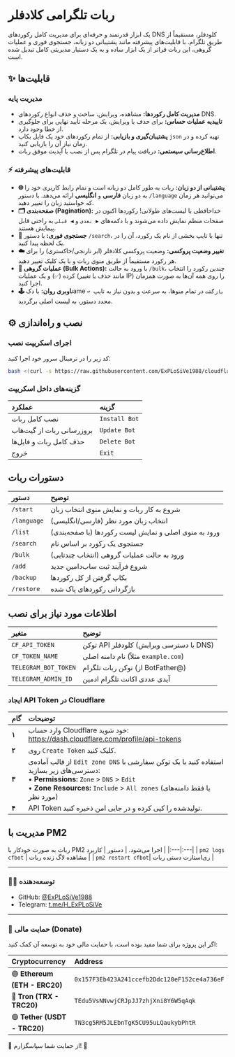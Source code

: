 # ربات تلگرامی کلادفلر

یک ابزار قدرتمند و حرفه‌ای برای مدیریت کامل رکوردهای DNS کلودفلر، مستقیماً از طریق تلگرام. با قابلیت‌های پیشرفته مانند پشتیبانی دو زبانه، جستجوی فوری و عملیات گروهی، این ربات فراتر از یک ابزار ساده و به یک دستیار مدیریتی کامل تبدیل شده است.

## ✨ قابلیت‌ها

### مدیریت پایه
*   **مدیریت کامل رکوردها:** مشاهده، ویرایش، ساخت و حذف انواع رکوردهای DNS.
*   **تاییدیه عملیات حساس:** برای حذف یا ویرایش، یک مرحله تأیید نهایی برای جلوگیری از خطا وجود دارد.
*   **پشتیبان‌گیری و بازیابی:** از تمام رکوردهای خود یک فایل بکاپ `json` تهیه کرده و در زمان نیاز آن را بازیابی کنید.
*   **اطلاع‌رسانی سیستمی:** دریافت پیام در تلگرام پس از نصب یا آپدیت موفق ربات.

### ⚡️ قابلیت‌های پیشرفته
*   **🌐 پشتیبانی از دو زبان:** ربات به طور کامل دو زبانه است و تمام رابط کاربری خود را به دو زبان **فارسی** و **انگلیسی** ارائه می‌دهد. با دستور `/language` می‌توانید هر زمان که خواستید زبان را تغییر دهید.
*   **🗂 صفحه‌بندی (Pagination):** خداحافظی با لیست‌های طولانی! رکوردها اکنون در صفحات منظم نمایش داده می‌شوند و با دکمه‌های `▶️ بعدی` و `◀️ قبلی` به راحتی قابل پیمایش هستند.
*   **🔎 جستجوی فوری:** با دستور `/search`، تنها با تایپ بخشی از نام یک رکورد، آن را در یک لحظه پیدا کنید.
*   **☁️ تغییر وضعیت پروکسی:** وضعیت پروکسی کلادفلر (ابر نارنجی/خاکستری) را برای هر رکورد مستقیماً از طریق منوی ربات و با یک کلیک تغییر دهید.
*   **👥 عملیات گروهی (Bulk Actions):** با ورود به حالت `/bulk`، چندین رکورد را انتخاب کرده (`✅`) و یک عملیات (مانند حذف یا تغییر IP) را روی همه آن‌ها به صورت همزمان اجرا کنید.
*   **🕹 ناوبری روان:** با دکame `↩️ بازگشت` در تمام منوها، به سرعت و بدون نیاز به تایپ مجدد دستور، به لیست اصلی برگردید.

## ⚙️ نصب و راه‌اندازی

### اجرای اسکریپت نصب
کد زیر را در ترمینال سرور خود اجرا کنید:
```bash
bash <(curl -s https://raw.githubusercontent.com/ExPLoSiVe1988/cloudflare-telegram-bot/main/install.sh)
```

### گزینه‌های داخل اسکریپت
| عملکرد | گزینه |
|:---|:---|
| نصب کامل ربات | `Install Bot` |
| بروزرسانی ربات از گیت‌هاب | `Update Bot` |
| حذف کامل ربات و فایل‌ها | `Delete Bot` |
| خروج | `Exit` |


## دستورات ربات
| دستور | توضیح |
|:---|:---|
| `/start` | شروع به کار ربات و نمایش منوی انتخاب زبان |
| `/language` | انتخاب زبان مورد نظر (فارسی/انگلیسی) |
| `/list` | ورود به منوی اصلی و نمایش لیست رکوردها (با صفحه‌بندی) |
| `/search`| جستجوی یک رکورد بر اساس نام |
| `/bulk` | ورود به حالت عملیات گروهی (انتخاب چندتایی) |
| `/add` | شروع فرآیند ثبت ساب‌دامین جدید |
| `/backup` | بکاپ گرفتن از کل رکوردها |
| `/restore`| بازگردانی رکوردهای پاک شده |


## اطلاعات مورد نیاز برای نصب
| متغیر | توضیح |
|:---|:---|
| `CF_API_TOKEN` | توکن API کلودفلر (با دسترسی ویرایش DNS) |
| `CF_TOKEN_NAME` | نام دامنه اصلی (مثلاً `example.com`) |
| `TELEGRAM_BOT_TOKEN` | توکن ربات تلگرام (از BotFather@) |
| `TELEGRAM_ADMIN_ID` | آیدی عددی اکانت تلگرام ادمین |


### ایجاد API Token در Cloudflare
| گام | توضیحات |
|:---|:---|
| **۱** | وارد حساب Cloudflare خود شوید: https://dash.cloudflare.com/profile/api-tokens |
| **۲** | روی `Create Token` کلیک کنید. |
| **۳** | از قالب آماده‌ی `Edit zone DNS` استفاده کنید یا یک توکن سفارشی با دسترسی‌های زیر بسازید: <br> • **Permissions:** `Zone` > `DNS` > `Edit` <br> • **Zone Resources:** `Include` > `All zones` (یا فقط دامنه‌های مورد نظر) |
| **۴** | API Token تولیدشده را کپی کرده و در جایی امن ذخیره کنید. |


## مدیریت با PM2
ربات به صورت خودکار با PM2 اجرا می‌شود.
| دستور | کاربرد |
|:---|:---|
| `pm2 logs cfbot` | مشاهده لاگ زنده ربات |
| `pm2 restart cfbot`| ری‌استارت دستی ربات |


-----

### 👨‍💻 توسعه‌دهنده
*   GitHub: [@ExPLoSiVe1988](https://github.com/ExPLoSiVe1988)
*   Telegram: [t.me/H_ExPLoSiVe](https://t.me/H_ExPLoSiVe)

-----

### 💖 حمایت مالی (Donate)
اگر این پروژه برای شما مفید بوده است، با حمایت مالی خود به توسعه آن کمک کنید:

| Cryptocurrency | Address |
|:---|:---|
| 🟣 **Ethereum (ETH - ERC20)** | `0x157F3Eb423A241ccefb2Ddc120eF152ce4a736eF` |
| 🔵 **Tron (TRX - TRC20)** | `TEdu5VsNNvwjCRJpJJ7zhjXni8Y6W5qAqk` |
| 🟢 **Tether (USDT - TRC20)** | `TN3cg5RM5JLEbnTgK5CU95uLQaukybPhtR` |

🙏 از حمایت شما سپاسگزارم! 🚀
